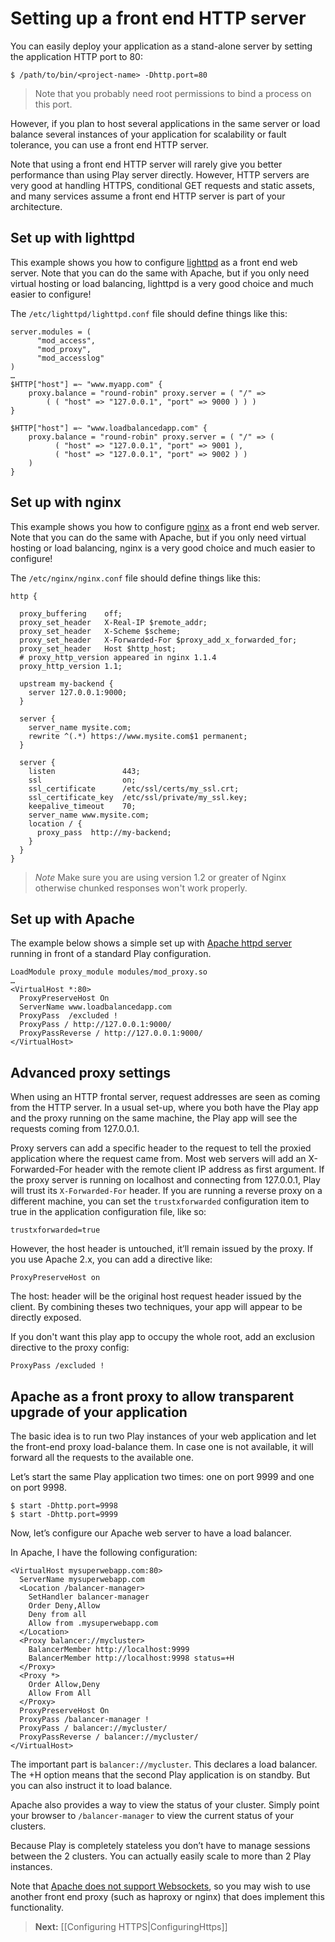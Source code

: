 # Setting up a front end HTTP server

You can easily deploy your application as a stand-alone server by setting the application HTTP port to 80:

```
$ /path/to/bin/<project-name> -Dhttp.port=80
```

> Note that you probably need root permissions to bind a process on this port.

However, if you plan to host several applications in the same server or load balance several instances of your application for scalability or fault tolerance, you can use a front end HTTP server.

Note that using a front end HTTP server will rarely give you better performance than using Play server directly.  However, HTTP servers are very good at handling HTTPS, conditional GET requests and static assets, and many services assume a front end HTTP server is part of your architecture.

## Set up with lighttpd

This example shows you how to configure [lighttpd](http://www.lighttpd.net/) as a front end web server. Note that you can do the same with Apache, but if you only need virtual hosting or load balancing, lighttpd is a very good choice and much easier to configure!

The `/etc/lighttpd/lighttpd.conf` file should define things like this:

```
server.modules = (
      "mod_access",
      "mod_proxy",
      "mod_accesslog" 
)
…
$HTTP["host"] =~ "www.myapp.com" {
    proxy.balance = "round-robin" proxy.server = ( "/" =>
        ( ( "host" => "127.0.0.1", "port" => 9000 ) ) )
}
 
$HTTP["host"] =~ "www.loadbalancedapp.com" {
    proxy.balance = "round-robin" proxy.server = ( "/" => ( 
          ( "host" => "127.0.0.1", "port" => 9001 ), 
          ( "host" => "127.0.0.1", "port" => 9002 ) ) 
    )
}
```

## Set up with nginx

This example shows you how to configure [nginx](http://wiki.nginx.org/Main) as a front end web server. Note that you can do the same with Apache, but if you only need virtual hosting or load balancing, nginx is a very good choice and much easier to configure!

The `/etc/nginx/nginx.conf` file should define things like this:

```
http {

  proxy_buffering    off;
  proxy_set_header   X-Real-IP $remote_addr;
  proxy_set_header   X-Scheme $scheme;
  proxy_set_header   X-Forwarded-For $proxy_add_x_forwarded_for;
  proxy_set_header   Host $http_host;
  # proxy_http_version appeared in nginx 1.1.4
  proxy_http_version 1.1;

  upstream my-backend {
    server 127.0.0.1:9000;
  }

  server {
    server_name mysite.com;
    rewrite ^(.*) https://www.mysite.com$1 permanent;
  }

  server {
    listen               443;
    ssl                  on;
    ssl_certificate      /etc/ssl/certs/my_ssl.crt;
    ssl_certificate_key  /etc/ssl/private/my_ssl.key;
    keepalive_timeout    70;
    server_name www.mysite.com;
    location / {
      proxy_pass  http://my-backend;
    }
  }
}
```

> *Note* Make sure you are using version 1.2 or greater of Nginx otherwise chunked responses won't work properly.

## Set up with Apache

The example below shows a simple set up with [Apache httpd server](http://httpd.apache.org/) running in front of a standard Play configuration.

```
LoadModule proxy_module modules/mod_proxy.so
…
<VirtualHost *:80>
  ProxyPreserveHost On
  ServerName www.loadbalancedapp.com
  ProxyPass  /excluded !
  ProxyPass / http://127.0.0.1:9000/
  ProxyPassReverse / http://127.0.0.1:9000/
</VirtualHost>
```

## Advanced proxy settings

When using an HTTP frontal server, request addresses are seen as coming from the HTTP server. In a usual set-up, where you both have the Play app and the proxy running on the same machine, the Play app will see the requests coming from 127.0.0.1.

Proxy servers can add a specific header to the request to tell the proxied application where the request came from. Most web servers will add an X-Forwarded-For header with the remote client IP address as first argument. If the proxy server is running on localhost and connecting from 127.0.0.1, Play will trust its `X-Forwarded-For` header.  If you are running a reverse proxy on a different machine, you can set the `trustxforwarded` configuration item to true in the application configuration file, like so:

```
trustxforwarded=true
```

However, the host header is untouched, it’ll remain issued by the proxy. If you use Apache 2.x, you can add a directive like:

```
ProxyPreserveHost on
```

The host: header will be the original host request header issued by the client. By combining theses two techniques, your app will appear to be directly exposed.

If you don't want this play app to occupy the whole root, add an exclusion directive to the proxy config:

```
ProxyPass /excluded !
```

## Apache as a front proxy to allow transparent upgrade of your application

The basic idea is to run two Play instances of your web application and let the front-end proxy load-balance them. In case one is not available, it will forward all the requests to the available one.

Let’s start the same Play application two times: one on port 9999 and one on port 9998.

```
$ start -Dhttp.port=9998
$ start -Dhttp.port=9999
```

Now, let’s configure our Apache web server to have a load balancer.

In Apache, I have the following configuration:

```
<VirtualHost mysuperwebapp.com:80>
  ServerName mysuperwebapp.com
  <Location /balancer-manager>
    SetHandler balancer-manager
    Order Deny,Allow
    Deny from all
    Allow from .mysuperwebapp.com
  </Location>
  <Proxy balancer://mycluster>
    BalancerMember http://localhost:9999
    BalancerMember http://localhost:9998 status=+H
  </Proxy>
  <Proxy *>
    Order Allow,Deny
    Allow From All
  </Proxy>
  ProxyPreserveHost On
  ProxyPass /balancer-manager !
  ProxyPass / balancer://mycluster/
  ProxyPassReverse / balancer://mycluster/
</VirtualHost>
```

The important part is `balancer://mycluster`. This declares a load balancer. The +H option means that the second Play application is on standby. But you can also instruct it to load balance.

Apache also provides a way to view the status of your cluster. Simply point your browser to `/balancer-manager` to view the current status of your clusters.

Because Play is completely stateless you don’t have to manage sessions between the 2 clusters. You can actually easily scale to more than 2 Play instances.

Note that [Apache does not support Websockets](https://issues.apache.org/bugzilla/show_bug.cgi?id=47485), so you may wish to use another front end proxy (such as haproxy or nginx) that does implement this functionality.

> **Next:** [[Configuring HTTPS|ConfiguringHttps]]
